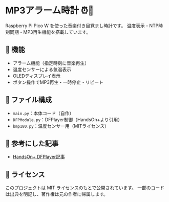 # MP3アラーム時計 ⏰🎵

Raspberry Pi Pico W を使った音楽付き目覚まし時計です。
温度表示・NTP時刻同期・MP3再生機能を搭載しています。

## 🔧 機能
- アラーム機能（指定時刻に音楽再生）
- 温度センサーによる気温表示
- OLEDディスプレイ表示
- ボタン操作でMP3再生・一時停止・リピート

## 📂 ファイル構成
- `main.py`：本体コード（自作）
- `DFPModule.py`：DFPlayer制御（HandsOn+より引用）
- `bmp180.py`：温度センサー用（MITライセンス）

## 🙏 参考にした記事
- [HandsOn+ DFPlayer記事](https://www.handsonplus.com/electronic-works/how-to-use-dfplayer-with-raspipico/)

## 📜 ライセンス
このプロジェクトは MIT ライセンスのもとで公開されています。
一部のコードは出典を明記し、著作権は元の作者に帰属します。
